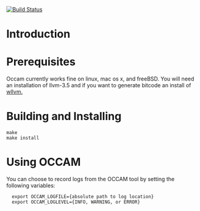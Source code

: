 [![Build Status](https://travis-ci.org/SRI-CSL/OCCAM.svg?branch=master)](https://travis-ci.org/SRI-CSL/OCCAM)


Introduction
============



Prerequisites
============

Occam currently works fine on linux, mac os x, and freeBSD. You will
need an installation of llvm-3.5 and if you want to generate bitcode
an install of [wllvm.](https://github.com/SRI-CSL/whole-program-llvm.git)


Building and Installing
=======================

```
make
make install
```

Using OCCAM
===========

You can choose to record logs from the OCCAM 
tool by setting the following variables:

```
  export OCCAM_LOGFILE={absolute path to log location}
  export OCCAM_LOGLEVEL={INFO, WARNING, or ERROR}
```
